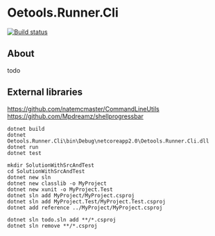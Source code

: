 # Oetools.Runner.Cli

[![Build status](https://ci.appveyor.com/api/projects/status/2oyd83vvvlj1tvin?svg=true)](https://ci.appveyor.com/project/jcaillon/oetools-runner)

## About

todo

## External libraries

<https://github.com/natemcmaster/CommandLineUtils>
<https://github.com/Mpdreamz/shellprogressbar>


```
dotnet build
dotnet Oetools.Runner.Cli\bin\Debug\netcoreapp2.0\Oetools.Runner.Cli.dll
dotnet run
dotnet test
```

```
mkdir SolutionWithSrcAndTest
cd SolutionWithSrcAndTest
dotnet new sln
dotnet new classlib -o MyProject
dotnet new xunit -o MyProject.Test
dotnet sln add MyProject/MyProject.csproj
dotnet sln add MyProject.Test/MyProject.Test.csproj
dotnet add reference ../MyProject/MyProject.csproj

dotnet sln todo.sln add **/*.csproj
dotnet sln remove **/*.csproj
```